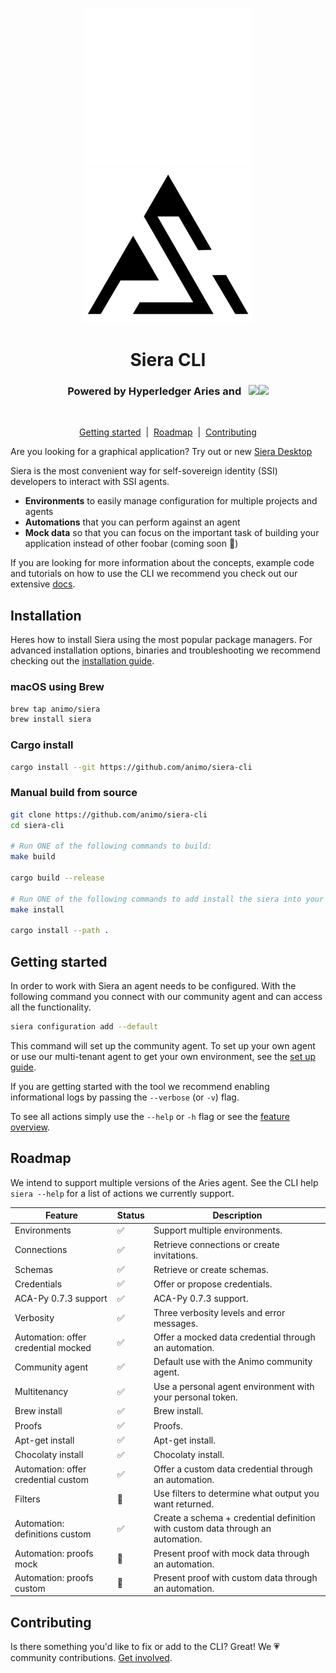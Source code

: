 <p align="center">
  <br />
  <img
    alt="Siera logo"
    src="./images/siera-dark.svg#gh-dark-mode-only"
    height="250px"
  />
   <img
    alt="Siera logo"
    src="./images/siera-light.svg#gh-light-mode-only"
    height="250px"
  />
</p>

<h1 align="center" ><b>Siera CLI</b></h1>

<h3 align="center">Powered by Hyperledger Aries and &nbsp; <img src="./images/animo-logo-dark-background.png#gh-dark-mode-only" height="12px"><img src="./images/animo-logo-light-background.png#gh-light-mode-only" height="12px"></h3><br>

<p align="center">
<a href="#getting-started">Getting started</a> &nbsp;|&nbsp;
  <a href="#roadmap">Roadmap</a> &nbsp;|&nbsp;
  <a href="#contributing">Contributing</a> 
    
</p>

Are you looking for a graphical application? Try out or new [Siera Desktop](https://siera.animo.id/desktop)

Siera is the most convenient way for self-sovereign identity (SSI) developers to interact with SSI agents.

- **Environments** to easily manage configuration for multiple projects and agents
- **Automations** that you can perform against an agent
- **Mock data** so that you can focus on the important task of building your application instead of other foobar (coming soon 🚧)

If you are looking for more information about the concepts, example code and tutorials on how to use the CLI we recommend you check out our extensive [docs](https://docs.siera.animo.id/).

## Installation

Heres how to install Siera using the most popular package managers. For advanced installation options, binaries and troubleshooting we recommend checking out the [installation guide](https://docs.siera.animo.id/guides/installation).

### macOS using Brew

```sh
brew tap animo/siera
brew install siera
```

### Cargo install

```sh
cargo install --git https://github.com/animo/siera-cli
```

### Manual build from source

```sh
git clone https://github.com/animo/siera-cli
cd siera-cli

# Run ONE of the following commands to build:
make build

cargo build --release

# Run ONE of the following commands to add install the siera into your PATH
make install

cargo install --path .

```

## Getting started

In order to work with Siera an agent needs to be configured. With the following command you connect with our community agent and can access all the functionality.

```sh
siera configuration add --default
```

This command will set up the community agent. To set up your own agent or use our multi-tenant agent to get your own environment, see the [set up guide](https://docs.siera.animo.id/guides/configuration).

If you are getting started with the tool we recommend enabling informational logs by passing the `--verbose` (or `-v`) flag.

To see all actions simply use the `--help` or `-h` flag or see the [feature overview](https://docs.siera.animo.id/features/introduction).

## Roadmap

We intend to support multiple versions of the Aries agent. See the CLI help `siera --help` for a list of actions we currently support.

| Feature                             | Status | Description                                                                     |
| ----------------------------------- | ------ | ------------------------------------------------------------------------------- |
| Environments                        | ✅     | Support multiple environments.                                                  |
| Connections                         | ✅     | Retrieve connections or create invitations.                                     |
| Schemas                             | ✅     | Retrieve or create schemas.                                                     |
| Credentials                         | ✅     | Offer or propose credentials.                                                   |
| ACA-Py 0.7.3 support                | ✅     | ACA-Py 0.7.3 support.                                                           |
| Verbosity                           | ✅     | Three verbosity levels and error messages.                                      |
| Automation: offer credential mocked | ✅     | Offer a mocked data credential through an automation.                           |
| Community agent                     | ✅     | Default use with the Animo community agent.                                     |
| Multitenancy                        | ✅     | Use a personal agent environment with your personal token.                      |
| Brew install                        | ✅     | Brew install.                                                                   |
| Proofs                              | ✅     | Proofs.                                                                         |
| Apt-get install                     | ✅     | Apt-get install.                                                                |
| Chocolaty install                   | ✅     | Chocolaty install.                                                              |
| Automation: offer credential custom | ✅     | Offer a custom data credential through an automation.                           |
| Filters                             | 🚧     | Use filters to determine what output you want returned.                         |
| Automation: definitions custom      | ✅     | Create a schema + credential definition with custom data through an automation. |
| Automation: proofs mock             | 🚧     | Present proof with mock data through an automation.                             |
| Automation: proofs custom           | 🚧     | Present proof with custom data through an automation.                           |

## Contributing

Is there something you'd like to fix or add to the CLI? Great! We 💗 community
contributions. [Get involved](https://docs.siera.animo.id/community/contributing).
